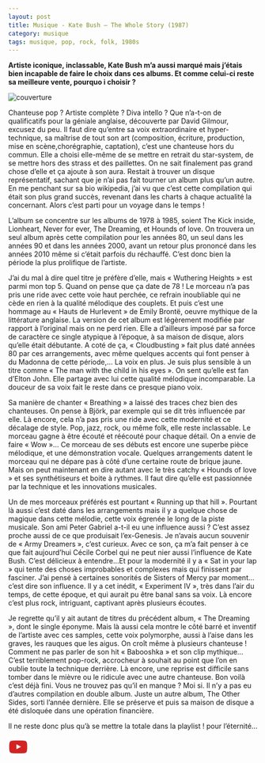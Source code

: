 ```yaml
---
layout: post
title: Musique - Kate Bush – The Whole Story (1987)
category: musique
tags: musique, pop, rock, folk, 1980s
---
```


**Artiste iconique, inclassable, Kate Bush m’a aussi marqué mais j’étais bien incapable de faire le choix dans ces albums. Et comme celui-ci reste sa meilleure vente, pourquo i choisir ?**

![couverture](https://filedn.eu/llqi9IBxlYouGRXYG2xlROb/img/2020/katebush.jpg)

Chanteuse pop ? Artiste complète ? Diva intello ? Que n’a-t-on de qualificatifs pour la géniale anglaise, découverte par David Gilmour, excusez du peu. Il faut dire qu’entre sa voix extraordinaire et hyper-technique, sa maîtrise de tout son art (composition, écriture, production, mise en scène,chorégraphie, captation), c’est une chanteuse hors du commun. Elle a choisi elle-même de se mettre en retrait du star-system, de se mettre hors des strass et des paillettes. On ne sait finalement pas grand chose d’elle et ça ajoute à son aura. Restait à trouver un disque représentatif, sachant que je n’ai pas fait tourner un album plus qu’un autre. En me penchant sur sa bio wikipedia, j’ai vu que c’est cette compilation qui était son plus grand succès, revenant dans les charts à chaque actualité la concernant. Alors c’est parti pour un voyage dans le temps !

L’album se concentre sur les albums de 1978 à 1985, soient The Kick inside, Lionheart, Never for ever, The Dreaming, et Hounds of love. On trouvera un seul album après cette compilation pour les années 80, un seul dans les années 90 et dans les années 2000, avant un retour plus prononcé dans les années 2010 même si c’était parfois du réchauffé. C’est donc bien la période la plus prolifique de l’artiste.

J’ai du mal à dire quel titre je préfère d’elle, mais « Wuthering Heights » est parmi mon top 5. Quand on pense que ça date de 78 ! Le morceau n’a pas pris une ride avec cette voie haut perchée, ce refrain inoubliable qui ne cède en rien à la qualité mélodique des couplets. Et puis c’est une hommage au « Hauts de Hurlevent » de Emily Brontë, oeuvre mythique de la littérature anglaise. La version de cet album est légèrement modifiée par rapport à l’original mais on ne perd rien. Elle a d’ailleurs imposé par sa force de caractère ce single atypique à l’époque, à sa maison de disque, alors qu’elle était débutante. A coté de ça, « Cloudbusting » fait plus daté années 80 par ces arrangements, avec même quelques accents qui font penser à du Madonna de cette période,… La voix en plus. Je suis plus sensible à un titre comme « The man with the child in his eyes ». On sent qu’elle est fan d’Elton John. Elle partage avec lui cette qualité mélodique incomparable. La douceur de sa voix fait le reste dans ce presque piano voix.

Sa manière de chanter « Breathing » a laissé des traces chez bien des chanteuses. On pense à Björk, par exemple qui se dit très influencée par elle. Là encore, cela n’a pas pris une ride avec cette modernité et ce décalage de style. Pop, jazz, rock, ou même folk, elle reste inclassable. Le morceau gagne à être écouté et réécouté pour chaque détail. On a envie de faire « Wow »… Ce morceau de ses débuts est encore une superbe pièce mélodique, et une démonstration vocale. Quelques arrangements datent le morceau qui ne dépare pas à côté d’une certaine route de brique jaune. Mais on peut maintenant en dire autant avec le très catchy « Hounds of love » et ses synthétiseurs et boite à rythmes. Il faut dire qu’elle est passionnée par la technique et les innovations musicales.

Un de mes morceaux préférés est pourtant « Running up that hill ». Pourtant là aussi c’est daté dans les arrangements mais il y a quelque chose de magique dans cette mélodie, cette voix égrenée le long de la piste musicale. Son ami Peter Gabriel a-t-il eu une influence aussi ? C’est assez proche aussi de ce que produisait l’ex-Genesis. Je n’avais aucun souvenir de « Army Dreamers », c’est curieux. Avec ce son, ça m’a fait penser à ce que fait aujourd’hui Cécile Corbel qui ne peut nier aussi l’influence de Kate Bush. C’est délicieux à entendre…Et pour la modernité il y a « Sat in your lap » qui tente des choses improbables et complexes mais qui finissent par fasciner. J’ai pensé à certaines sonorités de Sisters of Mercy par moment…c’est dire son influence. Il y a cet inédit, « Experiment IV », très dans l’air du temps, de cette époque, et qui aurait pu être banal sans sa voix. Là encore c’est plus rock, intriguant, captivant après plusieurs écoutes.

Je regrette qu’il y ait autant de titres du précédent album, « The Dreaming », dont le single éponyme. Mais là aussi cela montre le côté barré et inventif de l’artiste avec ces samples, cette voix polymorphe, aussi à l’aise dans les graves, les rauques que les aigus. On croît même à plusieurs chanteuse ! Comment ne pas parler de son hit « Babooshka » et son clip mythique…C’est terriblement pop-rock, accrocheur à souhait au point que l’on en oublie toute la technique derrière. Là encore, une reprise est difficile sans tomber dans le mièvre ou le ridicule avec une autre chanteuse. Bon voilà c’est déjà fini. Vous ne trouvez pas qu’il en manque ? Moi si. Il n’y a pas eu d’autres compilation en double album. Juste un autre album, The Other Sides, sorti l’année dernière. Elle se préserve et puis sa maison de disque a été disloquée dans une opération financière.

Il ne reste donc plus qu’à se mettre la totale dans la playlist ! pour l’éternité…

[![video](/images/youtube.png)](https://youtu.be/Fk-4lXLM34g)
